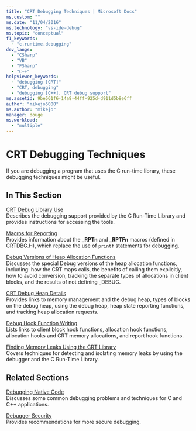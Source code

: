 ```yaml
---
title: "CRT Debugging Techniques | Microsoft Docs"
ms.custom: ""
ms.date: "11/04/2016"
ms.technology: "vs-ide-debug"
ms.topic: "conceptual"
f1_keywords: 
  - "c.runtime.debugging"
dev_langs: 
  - "CSharp"
  - "VB"
  - "FSharp"
  - "C++"
helpviewer_keywords: 
  - "debugging [CRT]"
  - "CRT, debugging"
  - "debugging [C++], CRT debug support"
ms.assetid: 9be561f6-14a8-44ff-925d-d911d5b8e6ff
author: "mikejo5000"
ms.author: "mikejo"
manager: douge
ms.workload: 
  - "multiple"
---
```

# CRT Debugging Techniques
If you are debugging a program that uses the C run-time library, these debugging techniques might be useful.  
  
## In This Section  
 [CRT Debug Library Use](../debugger/crt-debug-library-use.md)  
 Describes the debugging support provided by the C Run-Time Library and provides instructions for accessing the tools.  
  
 [Macros for Reporting](../debugger/macros-for-reporting.md)  
 Provides information about the **_RPTn** and **_RPTFn** macros (defined in CRTDBG.H), which replace the use of `printf` statements for debugging.  
  
 [Debug Versions of Heap Allocation Functions](../debugger/debug-versions-of-heap-allocation-functions.md)  
 Discusses the special Debug versions of the heap allocation functions, including: how the CRT maps calls, the benefits of calling them explicitly, how to avoid conversion, tracking the separate types of allocations in client blocks, and the results of not defining _DEBUG.  
  
 [CRT Debug Heap Details](../debugger/crt-debug-heap-details.md)  
 Provides links to memory management and the debug heap, types of blocks on the debug heap, using the debug heap, heap state reporting functions, and tracking heap allocation requests.  
  
 [Debug Hook Function Writing](../debugger/debug-hook-function-writing.md)  
 Lists links to client block hook functions, allocation hook functions, allocation hooks and CRT memory allocations, and report hook functions.  
  
 [Finding Memory Leaks Using the CRT Library](../debugger/finding-memory-leaks-using-the-crt-library.md)  
 Covers techniques for detecting and isolating memory leaks by using the debugger and the C Run-Time Library.  
  
## Related Sections  
 [Debugging Native Code](../debugger/debugging-native-code.md)  
 Discusses some common debugging problems and techniques for C and C++ applications.  
  
 [Debugger Security](../debugger/debugger-security.md)  
 Provides recommendations for more secure debugging.
